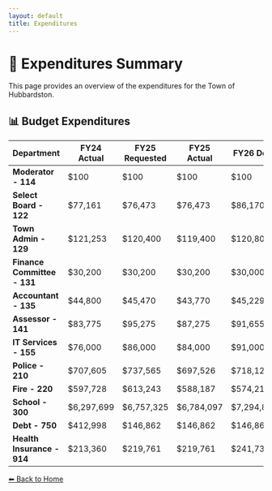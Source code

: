 ```yaml
---
layout: default
title: Expenditures
---
```


# 💸 Expenditures Summary
This page provides an overview of the expenditures for the Town of Hubbardston.

## 📊 Budget Expenditures

| Department | FY24 Actual | FY25 Requested | FY25 Actual | FY26 Dept | FY26 Admin | Change ($) | Change (%) |
|------------|------------|---------------|------------|------------|------------|------------|------------|
| **Moderator - 114** | $100 | $100 | $100 | $100 | $100 | $0 | 0.00% |
| **Select Board - 122** | $77,161 | $76,473 | $76,473 | $86,170 | $86,648 | $10,175 | 13.31% |
| **Town Admin - 129** | $121,253 | $120,400 | $119,400 | $120,800 | $122,766 | $3,366 | 2.82% |
| **Finance Committee - 131** | $30,200 | $30,200 | $30,200 | $30,000 | $30,200 | $0 | 0.00% |
| **Accountant - 135** | $44,800 | $45,470 | $43,770 | $45,229 | $44,249 | $479 | 1.10% |
| **Assessor - 141** | $83,775 | $95,275 | $87,275 | $91,655 | $88,775 | $1,500 | 1.72% |
| **IT Services - 155** | $76,000 | $86,000 | $84,000 | $91,000 | $91,000 | $7,000 | 8.33% |
| **Police - 210** | $707,605 | $737,565 | $697,526 | $718,124 | $709,576 | $12,050 | 1.73% |
| **Fire - 220** | $597,728 | $613,243 | $588,187 | $574,216 | $571,748 | -$16,439 | -2.79% |
| **School - 300** | $6,297,699 | $6,757,325 | $6,784,097 | $7,294,875 | $7,294,875 | $510,778 | 7.53% |
| **Debt - 750** | $412,998 | $146,862 | $146,862 | $146,862 | $146,862 | $0 | 0.00% |
| **Health Insurance - 914** | $213,360 | $219,761 | $219,761 | $241,737 | $241,737 | $21,976 | 10.00% |

[⬅ Back to Home](index.html)
